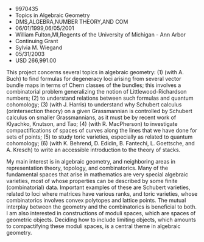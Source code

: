 
* 9970435
* Topics in Algebraic Geometry
* DMS,ALGEBRA,NUMBER THEORY,AND COM
* 06/01/1999,06/05/2001
* William Fulton,MI,Regents of the University of Michigan - Ann Arbor
* Continuing Grant
* Sylvia M. Wiegand
* 05/31/2003
* USD 266,991.00

This project concerns several topics in algebraic geometry: (1) (with A. Buch)
to find formulas for degeneracy loci arising from several vector bundle maps in
terms of Chern classes of the bundles; this involves a combinatorial problem
generalizing the notion of Littlewood-Richardson numbers; (2) to understand
relations between such formulas and quantum cohomology; (3) (with J. Harris) to
understand why Schubert calculus (orintersection theory) on a given Grassmannian
is controlled by Schubert calculus on smaller Grassmannians, as it must be by
recent work of Klyachko, Knutson, and Tao; (4) (with R. MacPherson) to
investigate compactifications of spaces of curves along the lines that we have
done for sets of points; (5) to study toric varieties, especially as related to
quantum cohomology; (6) (with K. Behrend, D. Edidin, B. Fantechi, L. Goettsche,
and A. Kresch) to write an accessible introduction to the theory of stacks.

My main interest is in algebraic geometry, and neighboring areas in
representation theory, topology, and combinatorics. Many of the fundamental
spaces that arise in mathematics are very special algebraic varieties, most of
whose properties can be described by some finite (combinatorial) data. Important
examples of these are Schubert varieties, related to loci where matrices have
various ranks, and toric varieties, whose combinatorics involves convex
polytopes and lattice points. The mutual interplay between the geometry and the
combinatorics is beneficial to both. I am also interested in constructions of
moduli spaces, which are spaces of geometric objects. Deciding how to include
limiting objects, which amounts to compactifying these moduli spaces, is a
central theme in algebraic geometry.


